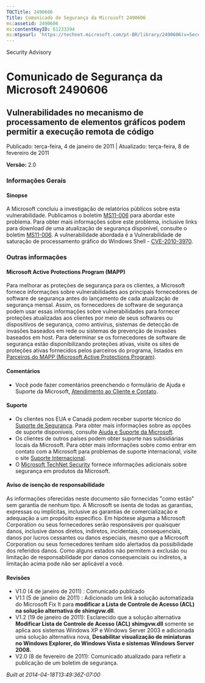 ```yaml
---
TOCTitle: 2490606
Title: Comunicado de Segurança da Microsoft 2490606
ms:assetid: 2490606
ms:contentKeyID: 61233394
ms:mtpsurl: 'https://technet.microsoft.com/pt-BR/library/2490606(v=Security.10)'
---
```


Security Advisory

Comunicado de Segurança da Microsoft 2490606
============================================

Vulnerabilidades no mecanismo de processamento de elementos gráficos podem permitir a execução remota de código
---------------------------------------------------------------------------------------------------------------

Publicado: terça-feira, 4 de janeiro de 2011 | Atualizado: terça-feira, 8 de fevereiro de 2011

**Versão:** 2.0

### Informações Gerais

#### Sinopse

A Microsoft concluiu a investigação de relatórios públicos sobre esta vulnerabilidade. Publicamos o boletim [MS11-006](http://technet.microsoft.com/security/bulletin/ms11-006) para abordar este problema. Para obter mais informações sobre este problema, inclusive links para download de uma atualização de segurança disponível, consulte o boletim [MS11-006](http://technet.microsoft.com/security/bulletin/ms11-006). A vulnerabilidade abordada é a Vulnerabilidade de saturação de processamento gráfico do Windows Shell - [CVE-2010-3970](http://www.cve.mitre.org/cgi-bin/cvename.cgi?name=cve-2010-3970).

### Outras informações

#### Microsoft Active Protections Program (MAPP)

Para melhorar as proteções de segurança para os clientes, a Microsoft fornece informações sobre vulnerabilidades aos principais fornecedores de software de segurança antes do lançamento de cada atualização de segurança mensal. Assim, os fornecedores de software de segurança podem usar essas informações sobre vulnerabilidades para fornecer proteções atualizadas aos clientes por meio de seus softwares ou dispositivos de segurança, como antivírus, sistemas de detecção de invasões baseados em rede ou sistemas de prevenção de invasões baseados em host. Para determinar se os fornecedores de software de segurança estão disponibilizando proteções ativas, visite os sites de proteções ativas fornecidos pelos parceiros do programa, listados em [Parceiros do MAPP (Microsoft Active Protections Program)](http://www.microsoft.com/security/msrc/mapp/partners.mspx).

#### Comentários

-   Você pode fazer comentários preenchendo o formulário de Ajuda e Suporte da Microsoft, [Atendimento ao Cliente e Contato](https://support.microsoft.com/common/survey.aspx?scid=sw;en;1257&amp;showpage=1&amp;ws=technet&amp;sd=tech).

#### Suporte

-   Os clientes nos EUA e Canadá podem receber suporte técnico do [Suporte de Segurança](http://go.microsoft.com/fwlink/?linkid=21131). Para obter mais informações sobre as opções de suporte disponíveis, consulte [Ajuda e Suporte da Microsoft](http://support.microsoft.com/).
-   Os clientes de outros países podem obter suporte nas subsidiárias locais da Microsoft. Para obter mais informações sobre como entrar em contato com a Microsoft para problemas de suporte internacional, visite o site [Suporte Internacional](http://go.microsoft.com/fwlink/?linkid=21155).
-   O [Microsoft TechNet Security](http://go.microsoft.com/fwlink/?linkid=21132) fornece informações adicionais sobre segurança em produtos da Microsoft.

#### Aviso de isenção de responsabilidade

As informações oferecidas neste documento são fornecidas "como estão" sem garantia de nenhum tipo. A Microsoft se isenta de todas as garantias, expressas ou implícitas, inclusive as garantias de comercialização e adequação a um propósito específico. Em hipótese alguma a Microsoft Corporation ou seus fornecedores serão responsáveis por quaisquer danos, inclusive danos diretos, indiretos, incidentais, consequenciais, danos por lucros cessantes ou danos especiais, mesmo que a Microsoft Corporation ou seus fornecedores tenham sido alertados da possibilidade dos referidos danos. Como alguns estados não permitem a exclusão ou limitação de responsabilidade por danos consequenciais ou indiretos, a limitação acima pode não ser aplicável a você.

#### Revisões

-   V1.0 (4 de janeiro de 2011) : Comunicado publicado
-   V1.1 (5 de janeiro de 2011) : Adicionado um link à solução automatizada do Microsoft Fix It para **modificar a Lista de Controle de Acesso (ACL) na solução alternativa de shimgvw.dll**.
-   V1.2 (19 de janeiro de 2011): Esclarecido que a solução alternativa **Modificar Lista de Controle de Acesso (ACL) shimgvw.dll** somente se aplica aos sistemas Windows XP e Windows Server 2003 e adicionada uma solução alternativa nova, **Desabilitar visualização de miniaturas no Windows Explorer, do Windows Vista e sistemas Windows Server 2008.**
-   V2.0 (8 de fevereiro de 2011): Comunicado atualizado para refletir a publicação de um boletim de segurança.

*Built at 2014-04-18T13:49:36Z-07:00*
